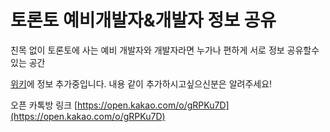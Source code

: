 # 토론토 예비개발자&개발자 정보 공유

친목 없이 토론토에 사는 예비 개발자와 개발자라면 누가나 편하게 서로 정보 공유할수있는 공간

[위키](https://github.com/kordevs/main/wiki/%EC%B7%A8%EC%97%85%EC%A4%80%EB%B9%84)에 정보 추가중입니다.
내용 같이 추가하시고싶으신분은 알려주세요!

오픈 카톡방 링크
[https://open.kakao.com/o/gRPKu7D](https://open.kakao.com/o/gRPKu7D)
